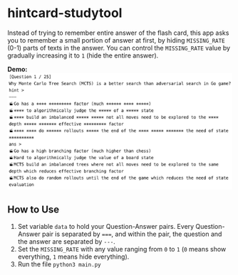 # hintcard-studytool
Instead of trying to remember entire answer of the flash card, this app asks you to remember a small portion of answer at first, by hiding `MISSING_RATE` (0-1) parts of texts in the answer. You can control the `MISSING_RATE` value by gradually increasing it to `1` (hide the entire answer).

**Demo:**  
![Demo Image](demo.png)


## How to Use
1. Set variable `data` to hold your Question-Answer pairs. Every Question-Answer pair is separated by `===`, and within the pair, the question and the answer are separated by `---`.
2. Set the `MISSING_RATE` with any value ranging from `0` to `1` (`0` means show everything, `1` means hide everything).
3. Run the file `python3 main.py`
